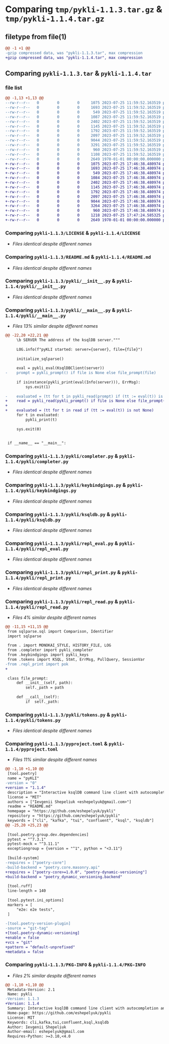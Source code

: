 # Comparing `tmp/pykli-1.1.3.tar.gz` & `tmp/pykli-1.1.4.tar.gz`

## filetype from file(1)

```diff
@@ -1 +1 @@
-gzip compressed data, was "pykli-1.1.3.tar", max compression
+gzip compressed data, was "pykli-1.1.4.tar", max compression
```

## Comparing `pykli-1.1.3.tar` & `pykli-1.1.4.tar`

### file list

```diff
@@ -1,13 +1,13 @@
--rw-r--r--   0        0        0     1075 2023-07-25 11:59:52.163519 pykli-1.1.3/LICENSE
--rw-r--r--   0        0        0     1693 2023-07-25 11:59:52.163519 pykli-1.1.3/README.md
--rw-r--r--   0        0        0      549 2023-07-25 11:59:52.163519 pykli-1.1.3/pykli/__init__.py
--rw-r--r--   0        0        0     1087 2023-07-25 11:59:52.163519 pykli-1.1.3/pykli/__main__.py
--rw-r--r--   0        0        0     2402 2023-07-25 11:59:52.163519 pykli-1.1.3/pykli/completer.py
--rw-r--r--   0        0        0     1145 2023-07-25 11:59:52.163519 pykli-1.1.3/pykli/keybindgings.py
--rw-r--r--   0        0        0     1792 2023-07-25 11:59:52.163519 pykli-1.1.3/pykli/ksqldb.py
--rw-r--r--   0        0        0     2097 2023-07-25 11:59:52.163519 pykli-1.1.3/pykli/repl_eval.py
--rw-r--r--   0        0        0     9044 2023-07-25 11:59:52.163519 pykli-1.1.3/pykli/repl_print.py
--rw-r--r--   0        0        0     3291 2023-07-25 11:59:52.163519 pykli-1.1.3/pykli/repl_read.py
--rw-r--r--   0        0        0      960 2023-07-25 11:59:52.163519 pykli-1.1.3/pykli/tokens.py
--rw-r--r--   0        0        0     1108 2023-07-25 11:59:52.163519 pykli-1.1.3/pyproject.toml
--rw-r--r--   0        0        0     2649 1970-01-01 00:00:00.000000 pykli-1.1.3/PKG-INFO
+-rw-r--r--   0        0        0     1075 2023-07-25 17:46:38.480974 pykli-1.1.4/LICENSE
+-rw-r--r--   0        0        0     1693 2023-07-25 17:46:38.480974 pykli-1.1.4/README.md
+-rw-r--r--   0        0        0      549 2023-07-25 17:46:38.480974 pykli-1.1.4/pykli/__init__.py
+-rw-r--r--   0        0        0     1084 2023-07-25 17:46:38.480974 pykli-1.1.4/pykli/__main__.py
+-rw-r--r--   0        0        0     2402 2023-07-25 17:46:38.480974 pykli-1.1.4/pykli/completer.py
+-rw-r--r--   0        0        0     1145 2023-07-25 17:46:38.480974 pykli-1.1.4/pykli/keybindgings.py
+-rw-r--r--   0        0        0     1792 2023-07-25 17:46:38.480974 pykli-1.1.4/pykli/ksqldb.py
+-rw-r--r--   0        0        0     2097 2023-07-25 17:46:38.480974 pykli-1.1.4/pykli/repl_eval.py
+-rw-r--r--   0        0        0     9044 2023-07-25 17:46:38.480974 pykli-1.1.4/pykli/repl_print.py
+-rw-r--r--   0        0        0     3264 2023-07-25 17:46:38.480974 pykli-1.1.4/pykli/repl_read.py
+-rw-r--r--   0        0        0      960 2023-07-25 17:46:38.480974 pykli-1.1.4/pykli/tokens.py
+-rw-r--r--   0        0        0     1218 2023-07-25 17:47:24.585325 pykli-1.1.4/pyproject.toml
+-rw-r--r--   0        0        0     2649 1970-01-01 00:00:00.000000 pykli-1.1.4/PKG-INFO
```

### Comparing `pykli-1.1.3/LICENSE` & `pykli-1.1.4/LICENSE`

 * *Files identical despite different names*

### Comparing `pykli-1.1.3/README.md` & `pykli-1.1.4/README.md`

 * *Files identical despite different names*

### Comparing `pykli-1.1.3/pykli/__init__.py` & `pykli-1.1.4/pykli/__init__.py`

 * *Files identical despite different names*

### Comparing `pykli-1.1.3/pykli/__main__.py` & `pykli-1.1.4/pykli/__main__.py`

 * *Files 13% similar despite different names*

```diff
@@ -22,20 +22,21 @@
     \b SERVER The address of the ksqlDB server."""
 
     LOG.info(f"pyKLI started: server={server}, file={file}")
 
     initialize_sqlparse()
 
     eval = pykli_eval(KsqlDBClient(server))
-    prompt = pykli_prompt() if file is None else file_prompt(file)
 
     if isinstance(pykli_print(eval(Info(server))), ErrMsg):
         sys.exit(1)
 
-    evaluated = (tt for t in pykli_read(prompt) if (tt := eval(t)) is not None)
+    read = pykli_read(pykli_prompt() if file is None else file_prompt(file))
+
+    evaluated = (tt for t in read if (tt := eval(t)) is not None)
     for t in evaluated:
         pykli_print(t)
 
     sys.exit(0)
 
 
 if __name__ == "__main__":
```

### Comparing `pykli-1.1.3/pykli/completer.py` & `pykli-1.1.4/pykli/completer.py`

 * *Files identical despite different names*

### Comparing `pykli-1.1.3/pykli/keybindgings.py` & `pykli-1.1.4/pykli/keybindgings.py`

 * *Files identical despite different names*

### Comparing `pykli-1.1.3/pykli/ksqldb.py` & `pykli-1.1.4/pykli/ksqldb.py`

 * *Files identical despite different names*

### Comparing `pykli-1.1.3/pykli/repl_eval.py` & `pykli-1.1.4/pykli/repl_eval.py`

 * *Files identical despite different names*

### Comparing `pykli-1.1.3/pykli/repl_print.py` & `pykli-1.1.4/pykli/repl_print.py`

 * *Files identical despite different names*

### Comparing `pykli-1.1.3/pykli/repl_read.py` & `pykli-1.1.4/pykli/repl_read.py`

 * *Files 4% similar despite different names*

```diff
@@ -11,15 +11,15 @@
 from sqlparse.sql import Comparison, Identifier
 import sqlparse
 
 from . import MONOKAI_STYLE, HISTORY_FILE, LOG
 from .completer import pykli_completer
 from .keybindgings import pykli_keys
 from .tokens import KSQL, Stmt, ErrMsg, PullQuery, SessionVar
-from .repl_print import pok
+
 
 class file_prompt:
     def __init__(self, path):
         self._path = path
 
     def __call__(self):
         if  self._path:
```

### Comparing `pykli-1.1.3/pykli/tokens.py` & `pykli-1.1.4/pykli/tokens.py`

 * *Files identical despite different names*

### Comparing `pykli-1.1.3/pyproject.toml` & `pykli-1.1.4/pyproject.toml`

 * *Files 11% similar despite different names*

```diff
@@ -1,10 +1,10 @@
 [tool.poetry]
 name = "pyKLI"
-version = "0"
+version = "1.1.4"
 description = "Interactive ksqlDB command line client with autocompletion and syntax highlighting"
 license = "MIT"
 authors = ["Ievgenii Shepeliuk <eshepelyuk@gmail.com>"]
 readme = "README.md"
 homepage = "https://github.com/eshepelyuk/pykli"
 repository = "https://github.com/eshepelyuk/pykli"
 keywords = ["cli", "kafka", "tui", "confluent", "ksql", "ksqldb"]
@@ -25,20 +25,23 @@
 
 [tool.poetry.group.dev.dependencies]
 pytest = "^7.3.1"
 pytest-mock = "^3.11.1"
 exceptiongroup = {version = "^1", python = "<3.11"}
 
 [build-system]
-requires = ["poetry-core"]
-build-backend = "poetry.core.masonry.api"
+requires = ["poetry-core>=1.0.0", "poetry-dynamic-versioning"]
+build-backend = "poetry_dynamic_versioning.backend"
 
 [tool.ruff]
 line-length = 140
 
 [tool.pytest.ini_options]
 markers = [
     "e2e: e2e tests",
 ]
 
-[tool.poetry-version-plugin]
-source = "git-tag"
+[tool.poetry-dynamic-versioning]
+enable = false
+vcs = "git"
+pattern = "default-unprefixed"
+metadata = false
```

### Comparing `pykli-1.1.3/PKG-INFO` & `pykli-1.1.4/PKG-INFO`

 * *Files 2% similar despite different names*

```diff
@@ -1,10 +1,10 @@
 Metadata-Version: 2.1
 Name: pykli
-Version: 1.1.3
+Version: 1.1.4
 Summary: Interactive ksqlDB command line client with autocompletion and syntax highlighting
 Home-page: https://github.com/eshepelyuk/pykli
 License: MIT
 Keywords: cli,kafka,tui,confluent,ksql,ksqldb
 Author: Ievgenii Shepeliuk
 Author-email: eshepelyuk@gmail.com
 Requires-Python: >=3.10,<4.0
```

